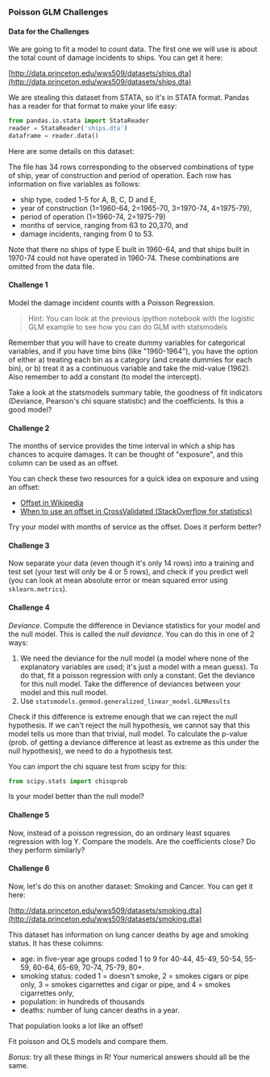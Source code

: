 ### Poisson GLM Challenges

#### Data for the Challenges

We are going to fit a model to count data. The first one we will use is about the total count of damage incidents to ships. You can get it here:

[http://data.princeton.edu/wws509/datasets/ships.dta](http://data.princeton.edu/wws509/datasets/ships.dta)

We are stealing this dataset from STATA, so it's in STATA format. Pandas has a reader for that format to make your life easy:

```python
from pandas.io.stata import StataReader
reader = StataReader('ships.dta')
dataframe = reader.data()
```

Here are some details on this dataset:

The file has 34 rows corresponding to the observed combinations of type of ship, year of construction and period of operation. Each row has information on five variables as follows:

 * ship type, coded 1-5 for A, B, C, D and E,
 * year of construction (1=1960-64, 2=1965-70, 3=1970-74, 4=1975-79),
 * period of operation (1=1960-74, 2=1975-79)
 * months of service, ranging from 63 to 20,370, and
 * damage incidents, ranging from 0 to 53.

Note that there no ships of type E built in 1960-64, and that ships built in 1970-74 could not have operated in 1960-74. These combinations are omitted from the data file.


#### Challenge 1

Model the damage incident counts with a Poisson Regression.

> Hint: You can look at the previous ipython notebook with the logistic GLM example to see how you can do GLM with statsmodels

Remember that you will have to create dummy variables for categorical variables, and if you have time bins (like "1960-1964"), you have the option of either a) treating each bin as a category (and create dummies for each bin), or b) treat it as a continuous variable and take the mid-value (1962). Also remember to add a constant (to model the intercept).

Take a look at the statsmodels summary table, the goodness of fit indicators (Deviance, Pearson's chi square statistic) and the coefficients. Is this a good model?


#### Challenge 2

The months of service provides the time interval in which a ship has chances to acquire damages. It can be thought of "exposure", and this column can be used as an offset.

You can check these two resources for a quick idea on exposure and using an offset:

 * [Offset in Wikipedia](http://en.wikipedia.org/wiki/Poisson_regression#.22Exposure.22_and_offset)
 * [When to use an offset in CrossValidated (StackOverflow for statistics)](http://stats.stackexchange.com/questions/11182/when-to-use-an-offset-in-a-poisson-regression)

Try your model with months of service as the offset. Does it perform better?


#### Challenge 3

Now separate your data (even though it's only 14 rows) into a training and test set (your test will only be 4 or 5 rows), and check if you predict well (you can look at mean absolute error or mean squared error using ```sklearn.metrics```).


#### Challenge 4

_Deviance_. Compute the difference in Deviance statistics for your model and the null model. This is called the _null deviance_. You can do this in one of 2 ways:

 1. We need the deviance for the null model (a model where none of the explanatory variables are used; it's just a model with a mean guess). To do that, fit a poisson regression with only a constant. Get the deviance for this null model. Take the difference of deviances between your model and this null model.
 2. Use `statsmodels.genmod.generalized_linear_model.GLMResults`

Check if this difference is extreme enough that we can reject the null hypothesis. If we can't reject the null hypothesis, we cannot say that this model tells us more than that trivial, null model. To calculate the p-value (prob. of getting a deviance difference at least as extreme as this under the null hypothesis), we need to do a hypothesis test.

You can import the chi square test from scipy for this:

```python
from scipy.stats import chisqprob
```

Is your model better than the null model?


#### Challenge 5

Now, instead of a poisson regression, do an ordinary least squares regression with log Y. Compare the models. Are the coefficients close? Do they perform similarly?


#### Challenge 6

Now, let's do this on another dataset: Smoking and Cancer. You can get it here:

[http://data.princeton.edu/wws509/datasets/smoking.dta](http://data.princeton.edu/wws509/datasets/smoking.dta)

This dataset has information on lung cancer deaths by age and smoking status. It has these columns:

 * age: in five-year age groups coded 1 to 9 for 40-44, 45-49, 50-54, 55-59, 60-64, 65-69, 70-74, 75-79, 80+.
 * smoking status: coded 1 = doesn't smoke, 2 = smokes cigars or pipe only, 3 = smokes cigarrettes and cigar or pipe, and 4 = smokes cigarrettes only,
 * population: in hundreds of thousands
 * deaths: number of lung cancer deaths in a year.

That population looks a lot like an offset!

Fit poisson and OLS models and compare them.

_Bonus_: try all these things in R! Your numerical answers should all be the same.
